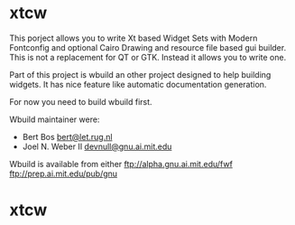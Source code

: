 # xtcw
This porject allows you to write Xt based Widget Sets with Modern Fontconfig 
and optional Cairo Drawing and resource file based gui builder. This is not a 
replacement for QT or GTK. Instead it allows you to write one. 

Part of this project is wbuild an other project designed to help building widgets. It has nice feature like automatic documentation generation.

For now you need to build wbuild first. 


Wbuild maintainer were:
* Bert Bos <bert@let.rug.nl>  
* Joel N. Weber II <devnull@gnu.ai.mit.edu>

Wbuild is available from either
ftp://alpha.gnu.ai.mit.edu/fwf
ftp://prep.ai.mit.edu/pub/gnu


# xtcw
